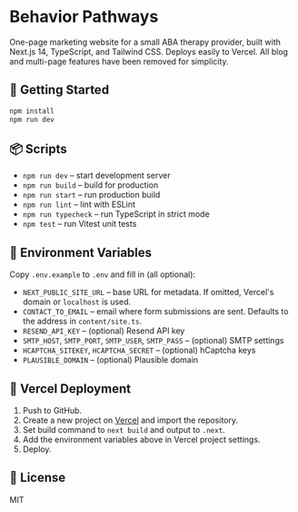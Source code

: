 # Behavior Pathways

One-page marketing website for a small ABA therapy provider, built with Next.js 14, TypeScript, and Tailwind CSS. Deploys easily to Vercel. All blog and multi-page features have been removed for simplicity.

## 🚀 Getting Started

```bash
npm install
npm run dev
```

## 📦 Scripts

- `npm run dev` – start development server
- `npm run build` – build for production
- `npm run start` – run production build
- `npm run lint` – lint with ESLint
- `npm run typecheck` – run TypeScript in strict mode
- `npm test` – run Vitest unit tests

## 🔐 Environment Variables

Copy `.env.example` to `.env` and fill in (all optional):

- `NEXT_PUBLIC_SITE_URL` – base URL for metadata. If omitted, Vercel's domain or `localhost` is used.
- `CONTACT_TO_EMAIL` – email where form submissions are sent. Defaults to the address in `content/site.ts`.
- `RESEND_API_KEY` – (optional) Resend API key
- `SMTP_HOST`, `SMTP_PORT`, `SMTP_USER`, `SMTP_PASS` – (optional) SMTP settings
- `HCAPTCHA_SITEKEY`, `HCAPTCHA_SECRET` – (optional) hCaptcha keys
- `PLAUSIBLE_DOMAIN` – (optional) Plausible domain

## 📄 Vercel Deployment

1. Push to GitHub.
2. Create a new project on [Vercel](https://vercel.com) and import the repository.
3. Set build command to `next build` and output to `.next`.
4. Add the environment variables above in Vercel project settings.
5. Deploy.

## 📝 License

MIT

